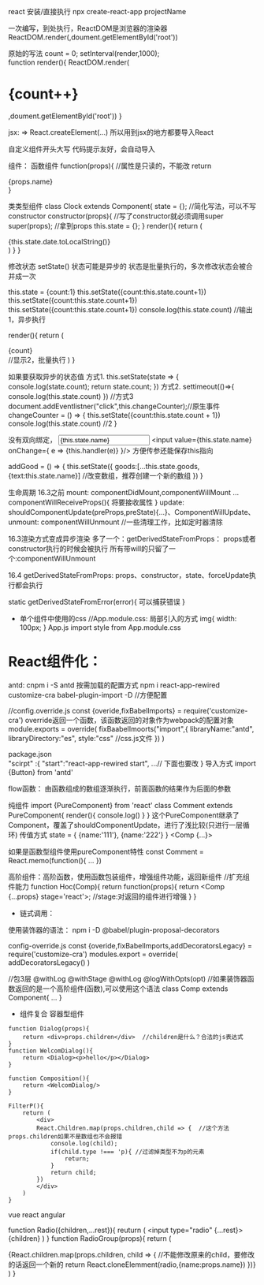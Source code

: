 react
安装/直接执行
npx create-react-app projectName

一次编写，到处执行，ReactDOM是浏览器的渲染器
ReactDOM.render(<App>,doument.getElementById('root'))

原始的写法
count = 0;
setInterval(render,1000);   
function render(){
    ReactDOM.render(<h1>{count++}</h1>,doument.getElementById('root'))
}

jsx:
<App/> => React.createElement(...) 所以用到jsx的地方都要导入React

自定义组件开头大写
<JsxTest/>
代码提示友好，会自动导入

组件：
函数组件
function(props){
    //属性是只读的，不能改
    return <div>{props.name}</div>
}

类类型组件
class Clock extends Component{
    state = {};  //简化写法，可以不写constructor
    constructor(props){
        //写了constructor就必须调用super
        super(props);  //拿到props
        this.state = {};
    }
    render(){
        return (
            <div>{this.state.date.toLocalString()}</div>
        )
    }
}

修改状态
setState()
状态可能是异步的
状态是批量执行的，多次修改状态会被合并成一次

this.state = {count:1}
this.setState({count:this.state.count+1})
this.setState({count:this.state.count+1})
this.setState({count:this.state.count+1})
console.log(this.state.count)  //输出1，异步执行

render(){
    return (
        <div>{count}</div>  //显示2，批量执行
    )
}

如果要获取异步的状态值
方式1.
this.setState(state => {
    console.log(state.count);
    return state.count;
})
方式2.
settimeout(()=>{
    console.log(this.state.count)
})
//方式3
document.addEventlistner("click",this.changeCounter);//原生事件
changeCounter = () => {
    this.setState({count:this.state.count + 1})  
    console.log(this.state.count)  //2
}

没有双向绑定，
<input value={this.state.name} onChange={handler}/>
<input value={this.state.name} onChange={ e => {this.handler(e)} }/> 方便传参还能保存this指向

addGood = () => {
    this.setState({
        goods:[...this.state.goods,{text:this.state.name}]  //改变数组，推荐创建一个新的数组
    })
}

生命周期
16.3之前
mount: componentDidMount,componentWillMount ...
componentWillReceiveProps(){
    将要接收属性
}
update: shouldComponentUpdate(preProps,preState){...}、ComponentWillUpdate、 
unmount: componentWillUnmount  //一些清理工作，比如定时器清除

16.3渲染方式变成异步渲染
多了一个：getDerivedStateFromProps： props或者constructor执行的时候会被执行
所有带will的只留了一个:componentWillUnmount

16.4
getDerivedStateFromProps: props、constructor，state、forceUpdate执行都会执行

static getDerivedStateFromError(error){
    可以捕获错误
}

- 单个组件中使用的css
//App.module.css: 局部引入的方式
img{
    width: 100px;
}
App.js
import style from App.module.css
<div css={style.img}>

# React组件化：
antd: cnpm i -S antd
按需加载的配置方式
npm i react-app-rewired customize-cra babel-plugin-import -D   //方便配置

//config.override.js
const {overide,fixBabelImports} = require('customize-cra')
override返回一个函数，该函数返回的对象作为webpack的配置对象
module.exports = override(
    fixBaabelImoorts("import",{
        libraryName:"antd",
        libraryDirectory:"es",
        style:"css"   //css.js文件
    })
)

package.json  
"scirpt" :{
    "start":"react-app-rewired start",
    ...// 下面也要改
}
导入方式
import {Button} from 'antd'

flow函数： 由函数组成的数组逐渐执行，前面函数的结果作为后面的参数


纯组件
import {PureComponent} from 'react'
class Comment extends PureComponent{
    render(){
        console.log()
    }
}
这个PureComponent继承了Component，覆盖了shouldComponentUpdate，进行了浅比较(只进行一层循环)
传值方式
state = {
    {name:'111'},
    {name:'222'}
}
<Comp {...}>

如果是函数型组件使用pureComponent特性
const Comment = React.memo(function(){
    ...
})

高阶组件：高阶函数，使用函数包装组件，增强组件功能，返回新组件
//扩充组件能力
function Hoc(Comp){
    return function(props){
        return <Comp {...props} stage='react'>;   //stage:对返回的组件进行增强
    }
}

- 链式调用：

使用装饰器的语法：
npm i -D @babel/plugin-proposal-decorators

config-override.js
const {overide,fixBabelImports,addDecoratorsLegacy} = require('customize-cra')
modules.export = override(
    addDecoratorsLegacy()
)

//包3层
@withLog
@withStage
@withLog
@logWithOpts(opt)   //如果装饰器函数返回的是一个高阶组件(函数),可以使用这个语法
class Comp extends Component{
    ...
}

- 组件复合
容器型组件

```javascirpt
function Dialog(props){
    return <div>props.children</div>  //children是什么？合法的js表达式
}
function WelcomDialog(){
    return <Dialog><p>hello</p></Dialog>
}

function Composition(){
    return <WelcomDialog/>
}

FilterP(){
    return (
        <div>
        React.Children.map(props.children,child => {  //这个方法props.children如果不是数组也不会报错
            console.log(child);
            if(child.type !=== 'p){ //过滤掉类型不为p的元素
                return;
            }
            return child;
        })
        </div>
    )
}
```

<RadioGroup name="mvvm">
    <Radio value="vue">vue</Radio>
    <Radio value="react">react</Radio>
    <Radio value="angular">angular</Radio>
</RadioGroup>

function Radio({children,...rest}){
    reuturn (
        <label>
            <input type="radio" {...rest}>
            {children}
        </label>
    )
}
function RadioGroup(props){
    return (<div>
    {React.children.map(props.children, child => {
        //不能修改原来的child，要修改的话返回一个新的
        return React.cloneElemment(radio,{name:props.name})
    })}
    </div>)
}